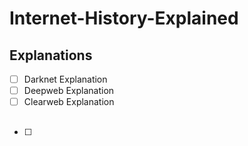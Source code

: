 # Internet-History-Explained

## Explanations

- [ ] Darknet Explanation
- [ ] Deepweb Explanation
- [ ] Clearweb Explanation

## 
- [ ] 
